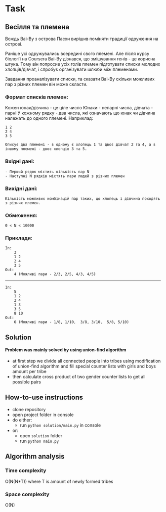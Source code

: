 # Task

## Весілля та племена

Вождь Ваі-Ву з острова Пасхи вирішив поміняти традиції одруження на острові.

Раніше усі одружувались всередині свого племені.  Але після курсу біології на Coursera Ваі-Ву дізнався, що змішування генів - це корисна штука.  Тому він попросив усіх голів племен підготувати списки молодих хлопців/дівчат, і спробує організувати шлюби між племенами.

Завдання проаналізувати списки, та сказати Ваі-Ву скільки можливих пар з різних племен він може скласти.

### Формат списків племен:
Кожен юнак/дівчина - це ціле число
Юнаки - непарні числа, дівчата - парні
У кожному рядку - два числа, які означають що юнак чи дівчина належать до одного племені.  Наприклад:
	
	1 2
	2 4
	3 5

	Описує два племені - в одному є хлопець 1 та двоє дівчат 2 та 4, а в іншому племені - двоє хлопців 3 та 5.

### Вхідні дані:
	- Перший рядок містить кількість пар N
	- Наступні N рядків містять пари людей з різних племен

### Вихідні дані:
	Кількість можливих комбінацій пар таких, що хлопець і дівчина походять з різних племен.

### Обмеження:
	0 < N < 10000
### Приклади:

	In:
		3
		1 2
		2 4
		3 5
	Out:
		4 (Можливі пари - 2/3, 2/5, 4/3, 4/5)
---
	In:
		5
		1 2
		2 4
		1 3
		3 5
		8 10
	Out:
		6 (Можливі пари - 1/8, 1/10,  3/8, 3/10,  5/8, 5/10)

## Solution

#### Problem was mainly solved by using union-find algorithm

- at first step we divide all connected people into tribes using modification of union-find algorithm and fill special counter lists with girls and boys amount per tribe
- then calculate cross product of two gender counter lists to get all possible pairs
    
## How-to-use instructions
- clone repository
- open project folder in console
- do either:
    - run `python solution/main.py` in console
- or:
  - open `solution` folder
  - run `python main.py`

## Algorithm analysis

### Time complexity
O(N(N*T))
where T is amount of newly formed tribes
 
### Space complexity
O(N)
